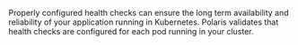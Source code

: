 Properly configured health checks can ensure the long term availability and reliability of your application running in Kubernetes. Polaris validates that health checks are configured for each pod running in your cluster.